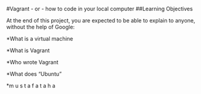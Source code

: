 #Vagrant - or - how to code in your local computer
##Learning Objectives

At the end of this project, you are expected to be able to explain to anyone, without the help of Google:

*What is a virtual machine

*What is Vagrant

*Who wrote Vagrant

*What does “Ubuntu”

*m u s t a f a t a h a  

